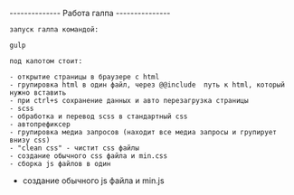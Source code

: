 -------------- Работа галпа ---------------

    запуск галпа командой:

    gulp

    под капотом стоит:

    - открытие страницы в браузере с html
    - групировка html в один файл, через @@include  путь к html, который нужно вставить
    - при ctrl+s сохранение данных и авто перезагрузка страницы
    - scss
    - обработка и перевод scss в стандартный css
    - автопрефиксер
    - групировка медиа запросов (находит все медиа запросы и групирует внизу css)
    - "clean css" - чистит css файлы
    - создание обычного css файла и min.css
    - сборка js файлов в один

- создание обычного js файла и min.js
